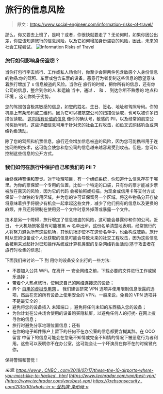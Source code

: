 # 旅行的信息风险

> 原文：<https://www.social-engineer.com/information-risks-of-travel/>

那么，你又要去上班了，是吗？或者，你很快就要走了？无论何时，如果你因公出差，你应该知道旅行的信息风险，以及它如何增加身份盗窃的风险，因此，未来的社会工程尝试。 ![Information Risks of Travel](img/a5e59b3ba0b2c80d1fbfe417c7151c61.png)

### 旅行如何影响身份盗窃？

当你打包行李去旅行、工作或私人场合时，你至少会带两件包含敏感个人身份信息的物品:你的驾照、车票或包含车票的设备。恶意行为者复制这些信息的愿望意味着旅行增加了 s 信息被盗的风险。当你在 旅行的时候，把你所有的信息，还有你公司的信息，整合到你的人 和运输 当中，通过 、 和 、 到达你所不熟悉的 地点和环境 。这让你处于劣势。

您的驾照包含极其敏感的信息，如您的姓名、生日、签名、地址和驾照号码。你的机票上有条形码或二维码，因为它可以被航空公司的扫描仪读取，也可以被许多扫描仪读取。 [这包括有价值的信息](https://krebsonsecurity.com/2015/10/whats-in-a-boarding-pass-barcode-a-lot/) 像你的确认号，敏感的 PII，以及经常的航空公司奖励号码。这些详细信息可用于针对您的社会工程攻击，如鱼叉式网络钓鱼或网络钓鱼活动。

除了您的驾照和机票信息，旅行还会增加信息被盗的风险，因为您可能携带用于连接网络的技术，这可能会使您和您公司的信息越来越容易受到攻击。但是，您可以控制这些信息的公开方式。

### 我们如何在旅行中保护自己和我们的 PII？

始终保持警惕和警觉。对于物理项目，有一个组织系统，你知道什么信息存在于哪里。为你的票保留一个专用的位置，比如一个特定的口袋，只有你的票才能减少票被放在露天的风险，因为它的代码 会被拍照或扫描。为现金或信用卡等支付方式保留一个单独的专用区域，并为您的许可证保留另一个区域。将这些物品分开存放将意味着扒手将很少有机会一起拿起这些文件，减少了他们拥有的信息以及更换的麻烦，并且还将限制在使用另一个文件时意外掉落或暴露一个文件。

技术是另一个障碍，旅行增加了信息被盗的风险，这可能会暴露你和你的公司。近日， 十大机场旅客最有可能被黑 w 名单出炉。这份名单清楚地表明，经常旅行的人将努力避免所有这些机场，其他机场即使不在这份名单中，也会构成威胁。旅行时从您的设备或个人处获取的信息可能会导致未来的社交工程攻击，因为这些信息会被用来发起针对已知操作系统或计算机类型的复杂网络钓鱼活动(基于攻击者在旅行时收集的信息)。

下面我们来讨论一下 到 用你的设备安全出行的一些方法:

*   不要加入公共 WiFi。在离开 一 安全网络之前，下载必要的文件进行工作或娱乐选择；
*   带着个人热点旅行，使用您自己的网络连接您的设备；
*   弄个 [自用的虚拟专用网](https://www.techradar.com/vpn/best-vpn) 。 我们建议研究 VPN 选项并使用限制信息泄露的选项，然后在您的所有设备上使用安全的 VPN。一般来说，免费的 VPN 选项并不是最安全的；
*   避免将您的设备插入 未知端口 ，避免将任何未知的东西插入您的设备；
*   为你计划在公共场合使用的设备购买隐私屏，以避免任何人的打扰- 在网上搜寻你的信息；
*   旅行时避免分享地理位置信息；还有
*   在你的电子邮件账户上留下的任何不在办公室的信息都要含糊其辞。在 OOO 留言 中留下的信息可能会在您毫不知情或完全不知情的情况下被恶意行为者利用。这些可以表明你不在办公室，这可能会让一个坏演员在你不在的时候冒充你。  

保持警惕和警觉！

*来源:* *[https://www . CNBC . com/2018/07/17/these-the-10-airports-where-you-most-like-to-hacked . html](https://www.cnbc.com/2018/07/17/these-are-the-10-airports-where-youre-most-likely-to-be-hacked.html)* *[https://www.techradar.com/vpn/best-vpn](https://www.techradar.com/vpn/best-vpn)* *[https://krebsonsecurity . com/2015/10/whats-in-a-登机牌-条形码-a](https://krebsonsecurity.com/2015/10/whats-in-a-boarding-pass-barcode-a-lot/)*